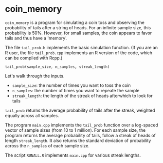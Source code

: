 # coin_memory

`coin_memory` is a program for simulating a coin toss and observing the probability of tails after a string of heads. For an infinite sample size, this probability is 50%. However, for small samples, the coin appears to favor tails and thus have a 'memory'.

The file `tail_prob.h` implements the basic simulation function. (If you are an R user, the file `tail_prob.cpp` implements an R version of the code, which can be compiled with Rcpp.)

```
tail_prob(sample_size, n_samples, streak_length)
```

Let's walk through the inputs. 

* `sample_size`: the number of times you want to toss the coin
* `n_samples`: the number of times you want to repeate the sample
* `streak_length`: the length of the streak of heads afterwhich to look for tails

`tail_prob` returns the average probability of tails after the streak, weighted equally across all samples.

The program `main.cpp` implements the `tail_prob` function over a log-spaced vector of sample sizes (from 10 to 1 million). For each sample size, the program returns the average probability of tails, follow a streak of heads of length `streak_length`. It also returns the standard deviation of probability across the `n_samples` of each sample size.

The script `RUNALL.R` implements `main.cpp` for various streak lengths.
